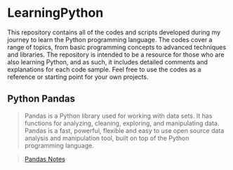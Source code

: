 # LearningPython
This repository contains all of the codes and scripts developed during my journey to learn the Python programming language. The codes cover a range of topics, from basic programming concepts to advanced techniques and libraries. The repository is intended to be a resource for those who are also learning Python, and as such, it includes detailed comments and explanations for each code sample. Feel free to use the codes as a reference or starting point for your own projects.


## Python Pandas
> Pandas is a Python library used for working with data sets. It has functions for analyzing, cleaning, exploring, and manipulating data. Pandas is a fast, powerful, flexible and easy to use open source data analysis and manipulation tool, built on top of the Python programming language.

> [Pandas Notes](https://github.com/swoyam2609/learningpython/blob/main/Learning%20Pandas/PANDAS.md)